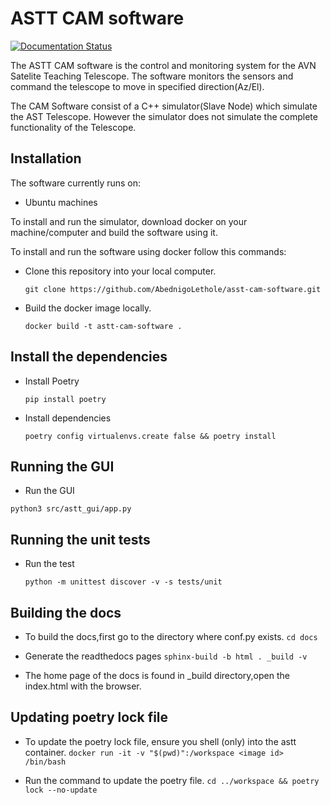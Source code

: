 # ASTT CAM software

[![Documentation Status](https://readthedocs.org/projects/asst-cam-software/badge/?version=latest)](https://asst-cam-software.readthedocs.io/en/latest/)

The ASTT CAM software is the control and monitoring system for the AVN Satelite Teaching Telescope. The software monitors the sensors and command the telescope to move in specified direction(Az/El).

The CAM Software consist of a C++ simulator(Slave Node) which simulate the AST Telescope. However the simulator does not simulate the complete functionality of the Telescope.

## **Installation**  
The software currently runs on:   
* Ubuntu machines

 To install and run the simulator, download docker on your machine/computer and build the software using it.

To install and run the software using docker follow this commands:

* Clone this repository into your local computer.

    ```git clone https://github.com/AbednigoLethole/asst-cam-software.git```

* Build the docker image locally.

    ```docker build -t astt-cam-software . ```

## **Install the dependencies**

* Install Poetry

    ``` pip install poetry ```

* Install dependencies

    ``` poetry config virtualenvs.create false && poetry install ```

## **Running the GUI**

* Run the GUI

``` python3 src/astt_gui/app.py ```


## **Running the unit tests**

* Run the test

    ``` python -m unittest discover -v -s tests/unit ```

## **Building the docs**

* To build the docs,first go to the directory where conf.py exists.
    ```cd docs ```

* Generate the readthedocs pages
    ```sphinx-build -b html . _build -v ```

* The home page of the docs is found in _build directory,open the index.html with the browser.

## **Updating poetry lock file**

* To update the poetry lock file, ensure you shell (only) into the astt container.
    ``` docker run -it -v "$(pwd)":/workspace <image id> /bin/bash ```

*  Run the command to update the poetry file.
    ``` cd ../workspace && poetry lock --no-update ```